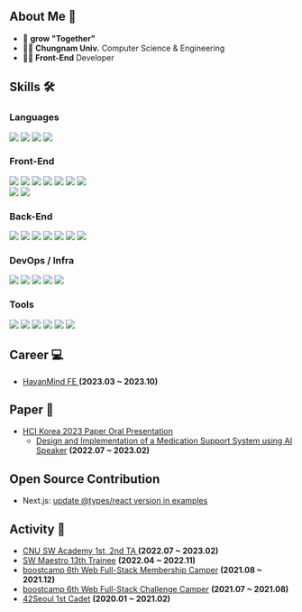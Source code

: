 ## About Me 👋

- 🙌 **grow "Together"**
- 🧑‍🎓 **Chungnam Univ.** Computer Science & Engineering
- 👨‍💻 **Front-End** Developer

## Skills 🛠

### Languages

<img src="https://img.shields.io/badge/JavaScript-F7DF1E?style=flat-square&logo=JavaScript&logoColor=black"/> <img src="https://img.shields.io/badge/TypeScript-3178C6?style=flat-square&logo=TypeScript&logoColor=white"/> <img src="https://img.shields.io/badge/Python-3776AB?style=flat-square&logo=Python&logoColor=white"/> <img src="https://img.shields.io/badge/Dart-0175C2?style=flat-square&logo=Dart&logoColor=white"/> 

### Front-End

<img src="https://img.shields.io/badge/HTML5-E34F26?style=flat-square&logo=HTML5&logoColor=white"/> <img src="https://img.shields.io/badge/CSS3-1572B6?style=flat-square&logo=CSS3&logoColor=white"/> <img src="https://img.shields.io/badge/React-61DAFB?style=flat-square&logo=React&logoColor=white"/> <img src="https://img.shields.io/badge/Webpack-8DD6F9?style=flat-square&logo=Webpack&logoColor=white"/> <img src="https://img.shields.io/badge/Recoil-000000?style=flat-square&logo=React&logoColor=white"/> <img src="https://img.shields.io/badge/Styled Components-DB7093?style=flat-square&logo=styled-components&logoColor=white"/> <img src="https://img.shields.io/badge/next.js-000000?style=flat-square&logo=next.js&logoColor=white"/><br>
<img src="https://img.shields.io/badge/Flutter-02569B?style=flat-square&logo=Flutter&logoColor=white"/> <img src="https://img.shields.io/badge/React Native-61DAFB?style=flat-square&logo=React&logoColor=white"/>


### Back-End

<img src="https://img.shields.io/badge/Node.js-339933?style=flat-square&logo=Node.js&logoColor=white"/> <img src="https://img.shields.io/badge/Express-000000?style=flat-square&logo=Express&logoColor=white"/> <img src="https://img.shields.io/badge/NestJS-E0234E?style=flat-square&logo=NestJS&logoColor=white"/> <img src="https://img.shields.io/badge/MySQL-4479A1?style=flat-square&logo=MySQL&logoColor=white"/> <img src="https://img.shields.io/badge/MongoDB-47A248?style=flat-square&logo=MongoDB&logoColor=white"/> <img src="https://img.shields.io/badge/FastAPI-009688?style=flat-square&logo=FastAPI&logoColor=white"/> <img src="https://img.shields.io/badge/GraphQL-E10098?style=flat-square&logo=GraphQL&logoColor=white"/> 

### DevOps / Infra

<img src="https://img.shields.io/badge/Amazon AWS-232F3E?style=flat-square&logo=AmazonAWS&logoColor=white"/> <img src="https://img.shields.io/badge/Docker-2496ED?style=flat-square&logo=Docker&logoColor=white"/> <img src="https://img.shields.io/badge/Nginx-009639?style=flat-square&logo=Nginx&logoColor=white"/> <img src="https://img.shields.io/badge/GitHub Actions-2088FF?style=flat-square&logo=GitHubActions&logoColor=white"/> <img src="https://img.shields.io/badge/Firebase-FFCA28?style=flat-square&logo=Firebase&logoColor=white"/>

### Tools

<img src="https://img.shields.io/badge/Git-F05032?style=flat-square&logo=Git&logoColor=white"/> <img src="https://img.shields.io/badge/Github-181717?style=flat-square&logo=Github&logoColor=white"/> <img src="https://img.shields.io/badge/Slack-4A154B?style=flat-square&logo=Slack&logoColor=white"/> <img src="https://img.shields.io/badge/Notion-000000?style=flat-square&logo=Notion&logoColor=white"/> <img src="https://img.shields.io/badge/Figma-F24E1E?style=flat-square&logo=Figma&logoColor=white"/> <img src="https://img.shields.io/badge/Jira-0052CC?style=flat-square&logo=JiraSoftware&logoColor=white"/>

## Career 💻
- <a href = https://hayanmind.com/> HayanMind FE </a> **(2023.03 ~ 2023.10)**


## Paper 📝
-  [HCI Korea 2023 Paper Oral Presentation](https://conference.hcikorea.org/hcik2023/main/main.asp)
    -  [Design and Implementation of a Medication Support System using AI Speaker](https://www.dbpia.co.kr/journal/articleDetail?nodeId=NODE11229679) **(2022.07 ~ 2023.02)**
 
## Open Source Contribution
- Next.js: [update @types/react version in examples](https://github.com/vercel/next.js/pull/57259)

## Activity 🌱

- <a href = http://swacademy.cnu.ac.kr> CNU SW Academy 1st, 2nd TA </a> **(2022.07 ~ 2023.02)**
- <a href = https://www.swmaestro.org/sw/main/main.do> SW Maestro 13th Trainee</a> **(2022.04 ~ 2022.11)**
- <a href = https://boostcamp.connect.or.kr/> boostcamp 6th Web Full-Stack Membership Camper</a> **(2021.08 ~ 2021.12)**
- <a href = https://boostcamp.connect.or.kr/> boostcamp 6th Web Full-Stack Challenge Camper</a> **(2021.07 ~ 2021.08)**
- <a href = https://42seoul.kr/seoul42/main/view/> 42Seoul 1st Cadet</a> **(2020.01 ~ 2021.02)**

